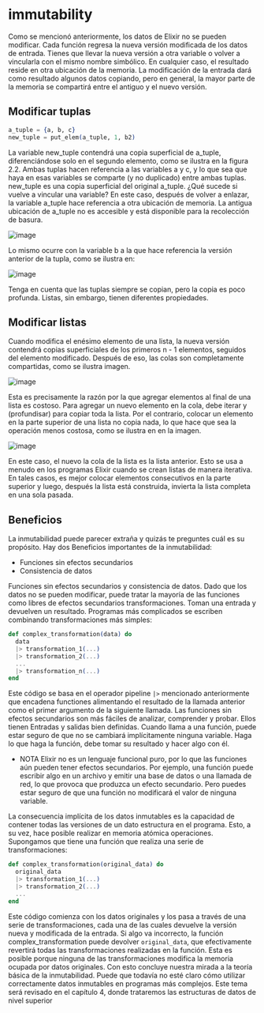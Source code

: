 # immutability

Como se mencionó anteriormente, los datos de Elixir no se pueden modificar. Cada función regresa
la nueva versión modificada de los datos de entrada. Tienes que llevar la nueva versión a
otra variable o volver a vincularla con el mismo nombre simbólico. En cualquier caso, el resultado reside
en otra ubicación de la memoria. La modificación de la entrada dará como resultado algunos datos
copiando, pero en general, la mayor parte de la memoria se compartirá entre el antiguo y el nuevo
versión.

## Modificar tuplas

```elixir
a_tuple = {a, b, c}
new_tuple = put_elem(a_tuple, 1, b2)
```

La variable new_tuple contendrá una copia superficial de a_tuple, diferenciándose solo en el segundo elemento, como se ilustra en la figura 2.2.
Ambas tuplas hacen referencia a las variables a y c,
y lo que sea que haya en esas variables se comparte
(y no duplicado) entre ambas tuplas.
new_tuple es una copia superficial del original
a_tuple.
¿Qué sucede si vuelve a vincular una variable?
En este caso, después de volver a enlazar, la variable
a_tuple hace referencia a otra ubicación de memoria. La antigua ubicación de a_tuple no es accesible y está disponible para la recolección de basura.

![image](https://user-images.githubusercontent.com/64051193/147372980-f766d78e-c182-40f3-9bc1-645c329a5949.png)


Lo mismo ocurre con la variable b a la que hace referencia la versión anterior de la tupla, como se ilustra en:

![image](https://user-images.githubusercontent.com/64051193/147373017-fcb3fe71-34f4-433d-9cfd-8e633732ffa9.png)

Tenga en cuenta que las tuplas siempre se copian, pero la copia es poco profunda. Listas, sin embargo,
tienen diferentes propiedades.

## Modificar listas

Cuando modifica el enésimo elemento de una lista, la nueva versión contendrá copias superficiales
de los primeros n - 1 elementos, seguidos del elemento modificado. Después de eso, las colas son
completamente compartidas, como se ilustra imagen.

![image](https://user-images.githubusercontent.com/64051193/147373051-c54f51b6-be20-48cf-86dc-ea3a1efe9f31.png)


Esta es precisamente la razón por la que agregar elementos al final de una lista es costoso. Para agregar un
nuevo elemento en la cola, debe iterar y (profundisar) para copiar toda la lista.
Por el contrario, colocar un elemento en la parte superior de una lista no copia nada, lo que
hace que sea la operación menos costosa, como se ilustra en en la imagen. 

![image](https://user-images.githubusercontent.com/64051193/147373058-2f6dff11-bf1b-4b91-b1b3-d63b629b5aec.png)

En este caso, el nuevo
la cola de la lista es la lista anterior. Esto se usa a menudo en los programas Elixir cuando se crean listas de manera iterativa. En tales casos, es mejor colocar elementos consecutivos en la parte superior y luego, después
la lista está construida, invierta la lista completa en una sola pasada.

## Beneficios

La inmutabilidad puede parecer extraña y quizás te preguntes cuál es su propósito. Hay dos
Beneficios importantes de la inmutabilidad: 

- Funciones sin efectos secundarios
- Consistencia de datos

Funciones sin efectos secundarios y consistencia de datos.
Dado que los datos no se pueden modificar, puede tratar la mayoría de las funciones como libres de efectos secundarios
transformaciones. Toman una entrada y devuelven un resultado. Programas más complicados se escriben combinando transformaciones más simples:

```elixir
def complex_transformation(data) do
  data
  |> transformation_1(...)
  |> transformation_2(...)
  ...
  |> transformation_n(...)
end
```

Este código se basa en el operador pipeline `|>` mencionado anteriormente que encadena functiones alimentando el resultado de la llamada anterior como el primer argumento de la siguiente llamada.
Las funciones sin efectos secundarios son más fáciles de analizar, comprender y probar. Ellos tienen
Entradas y salidas bien definidas. Cuando llama a una función, puede estar seguro de que no se cambiará implícitamente ninguna variable. Haga lo que haga la función, debe tomar su resultado y hacer algo con él.

- NOTA Elixir no es un lenguaje funcional puro, por lo que las funciones aún pueden tener efectos secundarios. Por ejemplo, una función puede escribir algo en un archivo y emitir una base de datos o una llamada de red, lo que provoca que produzca un efecto secundario. Pero puedes estar seguro de que una función no modificará el valor de ninguna variable.

La consecuencia implícita de los datos inmutables es la capacidad de contener todas las versiones de un dato  estructura en el programa. Esto, a su vez, hace posible realizar en memoria atómica operaciones. Supongamos que tiene una función que realiza una serie de transformaciones:

```elixir
def complex_transformation(original_data) do
  original_data
  |> transformation_1(...)
  |> transformation_2(...)
  ...
end
```

Este código comienza con los datos originales y los pasa a través de una serie de transformaciones, cada una de las cuales devuelve la versión nueva y modificada de la entrada. Si algo va incorrecto, la función complex_transformation puede devolver `original_data`, que
efectivamente revertirá todas las transformaciones realizadas en la función. Esta
es posible porque ninguna de las transformaciones modifica la memoria ocupada por datos originales. Con esto concluye nuestra mirada a la teoría básica de la inmutabilidad. Puede que todavía no esté claro cómo utilizar correctamente datos inmutables en programas más complejos. Este tema será revisado en el capítulo 4, donde trataremos las estructuras de datos de nivel superior
